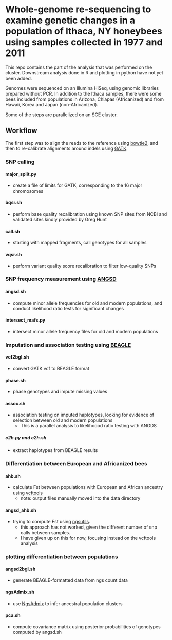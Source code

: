 # Whole-genome re-sequencing to examine genetic changes in a population of Ithaca, NY honeybees using samples collected in 1977 and 2011

This repo contains the part of the analysis that was performed on the cluster. Downstream analysis done in R and plotting in python have not yet been added.

Genomes were sequenced on an Illumina HiSeq, using genomic libraries prepared without PCR. In addition to the Ithaca samples, there were some bees included from populations in Arizona, Chiapas (Africanized) and from Hawaii, Korea and Japan (non-Africanized).

Some of the steps are parallelized on an SGE cluster.

## Workflow
The first step was to align the reads to the reference using [bowtie2](http://bowtie-bio.sourceforge.net/bowtie2/index.shtml), and then to re-calibrate alignments around indels using [GATK](http://www.broadinstitute.org/gatk/gatkdocs/org_broadinstitute_sting_gatk_walkers_variantrecalibration_ApplyRecalibration.html).
### SNP calling
#### major_split.py
- create a file of limits for GATK, corresponding to the 16 major chromosomes
#### bqsr.sh
- perform base quality recalibration using known SNP sites from NCBI and validated sites kindly provided by Greg Hunt
#### call.sh
- starting with mapped fragments, call genotypes for all samples
#### vqsr.sh
- perform variant quality score recalibration to filter low-quality SNPs

### SNP frequency measurement using [ANGSD](http://popgen.dk/wiki/index.php/ANGSD)
#### angsd.sh
- compute minor allele frequencies for old and modern populations, and conduct likelihood ratio tests for significant changes
#### intersect_mafs.py
- intersect minor allele frequency files for old and modern populations


### Imputation and association testing using [BEAGLE](http://faculty.washington.edu/browning/beagle/beagle.html)
#### vcf2bgl.sh
- convert GATK vcf to BEAGLE format
#### phase.sh
- phase genotypes and impute missing values
#### assoc.sh
- association testing on imputed haplotypes, looking for evidence of selection between old and modern populations
   - This is a parallel analysis to likelihoood ratio testing with ANGDS
##### c2h.py and c2h.sh
- extract haplotypes from BEAGLE results
### Differentiation between European and Africanized bees 
#### ahb.sh
- calculate Fst between populations with European and African ancestry using [vcftools](http://vcftools.sourceforge.net/options.html)
   - note: output files manually moved into the data directory
#### angsd_ahb.sh
- trying to compute Fst using [ngsutils](https://github.com/ngsutils/ngsutils).
   - this approach has not worked, given the different number of snp calls between samples.
   - I have given up on this for now, focusing instead on the vcftools analysis

### plotting differentiation between populations
#### angsd2bgl.sh
- generate BEAGLE-formatted data from ngs count data
#### ngsAdmix.sh
- use [NgsAdmix](http://www.popgen.dk/software/index.php/NgsAdmix) to infer ancestral population clusters
#### pca.sh
- compute covariance matrix using posterior probabilities of genotypes computed by angsd.sh




